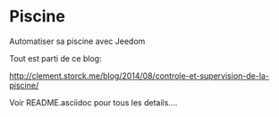 # Piscine
Automatiser sa piscine avec Jeedom

Tout est parti de ce blog:

http://clement.storck.me/blog/2014/08/controle-et-supervision-de-la-piscine/

Voir README.asciidoc pour tous les details....
